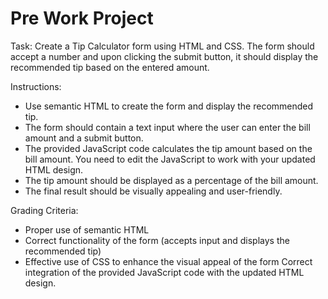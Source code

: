 # Pre Work Project

Task: Create a Tip Calculator form using HTML and CSS. The form should accept a number and upon clicking the submit button, it should display the recommended tip based on the entered amount.

Instructions:

- Use semantic HTML to create the form and display the recommended tip.
- The form should contain a text input where the user can enter the bill amount and a submit button.
- The provided JavaScript code calculates the tip amount based on the bill amount. You need to edit the JavaScript to work with your updated HTML design.
- The tip amount should be displayed as a percentage of the bill amount.
- The final result should be visually appealing and user-friendly.

Grading Criteria:

- Proper use of semantic HTML
- Correct functionality of the form (accepts input and displays the recommended tip)
- Effective use of CSS to enhance the visual appeal of the form
  Correct integration of the provided JavaScript code with the updated HTML design.
